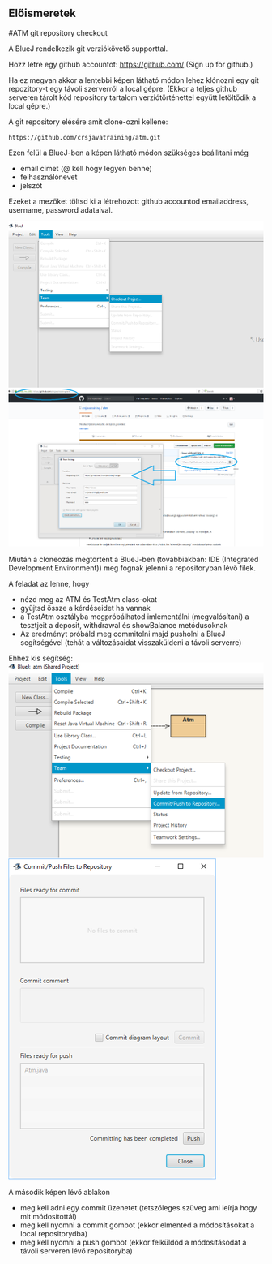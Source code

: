 Előismeretek
---

#ATM git repository checkout

A BlueJ rendelkezik git verziókövető supporttal.

Hozz létre egy github accountot:
https://github.com/
(Sign up for github.)


Ha ez megvan akkor a lentebbi képen látható módon lehez klónozni egy git repozitory-t egy távoli szerverről a local gépre. 
(Ekkor a teljes github serveren tárolt kód repository tartalom verziótörténettel együtt letöltődik a local gépre.)

A git repository elésére amit clone-ozni kellene:
~~~
https://github.com/crsjavatraining/atm.git
~~~

Ezen felül a BlueJ-ben a képen látható módon szükséges beállítani még 
- email címet (@ kell hogy legyen benne)
- felhasználónevet
- jelszót

Ezeket a mezőket töltsd ki a létrehozott github accountod emailaddress, username, password adataival.
  
![alt text](github0.png)
![alt text](github1.png)

Miután a cloneozás megtörtént a BlueJ-ben (továbbiakban: IDE (Integrated Development Environment)) meg fognak jelenni a repositoryban lévő filek.

A feladat az lenne, hogy 
- nézd meg az ATM és TestAtm class-okat
- gyűjtsd össze a kérdéseidet ha vannak
- a TestAtm osztályba megpróbálhatod imlementálni (megvalósítani) a tesztjeit a deposit, withdrawal és showBalance metódusoknak
- Az eredményt próbáld meg commitolni majd pusholni a BlueJ segítségével (tehát a változásaidat visszaküldeni a távoli serverre)

Ehhez kis segítség:
![alt text](github2.png)
![alt text](github3.png)

A második képen lévő ablakon
- meg kell adni egy commit üzenetet (tetszőleges szüveg ami leírja hogy mit módosítottál)
- meg kell nyomni a commit gombot (ekkor elmented a módosításokat a local repositorydba)
- meg kell nyomni a push gombot (ekkor felküldöd a módosításodat a távoli serveren lévő repositoryba)